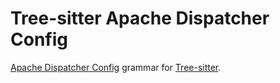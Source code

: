 # Tree-sitter Apache Dispatcher Config

[Apache Dispatcher Config](https://experienceleague.adobe.com/docs/experience-manager-dispatcher/using/configuring/dispatcher-configuration.html?lang=en) grammar for [Tree-sitter](https://tree-sitter.github.io).
